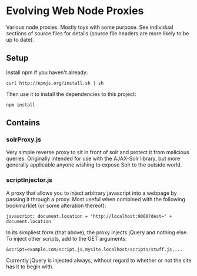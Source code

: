 # Evolving Web Node Proxies

Various node proxies. Mostly toys with some purpose. See individual sections of source files for details (source file headers are more likely to be up to date).

## Setup

Install npm if you haven't already:

```
curl http://npmjs.org/install.sh | sh
```

Then use it to install the dependencies to this project:

```
npm install
```

## Contains

### solrProxy.js

Very simple reverse proxy to sit in front of solr and protect it from
malicious queries. Originally intended for use with the AJAX-Solr library,
but more generally applicable anyone wishing to expose Solr to the outside
world.

### scriptInjector.js

A proxy that allows you to inject arbitrary javascript into a webpage by
passing it through a proxy. Most useful when combined with the following
bookmarklet (or some alteration thereof):

```
javascript: document.location = "http://localhost:9000?dest=" + document.location
```

In its simpliest form (that above), the proxy injects jQuery and nothing
else. To inject other scripts, add to the GET arguments:

```
&script=example.com/script.js,mysite.localhost/scripts/stuff.js,...
```

Currently jQuery is injected always, without regard to whether or not the
site has it to begin with. 
